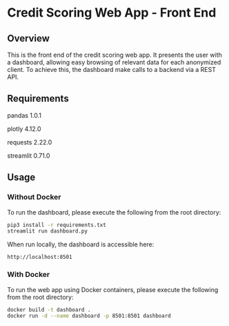 # Credit Scoring Web App - Front End

## Overview
This is the front end of the credit scoring web app. 
It presents the user with a dashboard, allowing easy browsing of relevant data for each anonymized client.
To achieve this, the dashboard make calls to a backend via a REST API.

## Requirements
pandas 1.0.1

plotly 4.12.0

requests 2.22.0

streamlit 0.71.0

## Usage
### Without Docker
To run the dashboard, please execute the following from the root directory:

```bash
pip3 install -r requirements.txt
streamlit run dashboard.py
```

When run locally, the dashboard is accessible here:
```
http://localhost:8501
```


### With Docker
To run the web app using Docker containers, please execute the following from the root directory:

```bash
docker build -t dashboard .
docker run -d --name dashboard -p 8501:8501 dashboard
```
